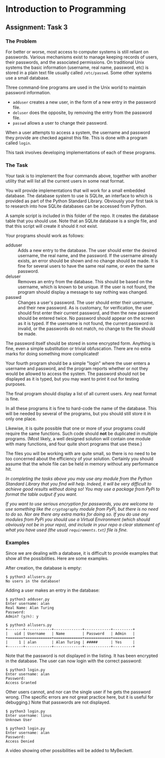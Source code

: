 # Introduction to Programming

## Assignment: Task 3

### The Problem

For better or worse, most access to computer systems is still reliant on passwords. Various mechanisms exist to manage keeping records of users, their passwords, and the associated permissions. On traditional Unix systems the basic information (username, real name, password, etc) is stored in a plain text file usually  called ``/etc/passwd``. Some other systems use a small database.

Three command-line programs are used in the Unix world to maintain password information.

* ``adduser`` creates a new user, in the form of a new entry in the password file.
* ``deluser`` does the opposite, by removing the entry from the password file.
* ``passwd`` allows a user to change their password.

When a user attempts to access a system, the username and password they provide are checked against this file. This is done with a program called ``login``.

This task involves developing implementations of each of these programs.

### The Task

Your task is to implement the four commands above, together with another utility that will list all the current users in some neat format. 

You will provide implementations that will work for a small embedded database. The database system to use is SQLite, an interface to which is provided as part of the Python Standard Library. Obviously your first task is to research into how SQLite databases can be accessed from Python.

A sample script is included in this folder of the repo. It creates the database table that you should use. Note that an SQLite database is a single file, and that this script will create it should it not exist.

Your programs should work as follows:

<dl>
<dt>adduser</dt>
<dd>Adds a new entry to the database. The user should enter the desired username, the real name, and the password. If the username already exists, an error should be shown and no change should be made. It is fine for several users to have the same real name, or even the same password.</dd>

<dt>deluser</dt>
<dd>Removes an entry from the database. This should be based on the username, which is known to be unique. If the user is not found, the program should display a message to say nothing was changed.</dd>

<dt>passwd</dt>
<dd>Changes a user's password. The user should enter their username, and their new password. As is customary, for verification, the user should first enter their current password, and then the new password should be entered twice. No password should appear on the screen as it is typed. If the username is not found, the current password is invalid, or the passwords do not match, no change to the file should be made.</dd>
</dl>

The password itself should be stored in some encrypted form. Anything is fine, even a simple substitution or trivial obfuscation. There are no extra marks for doing something more complicated!

Your fourth program should be a simple "login" where the user enters a username and password, and the program reports whether or not they would be allowed to access the system. The password should not be displayed as it is typed, but you may want to print it out for testing purposes.

The final program should display a list of all current users. Any neat format is fine.

In all these programs it is fine to hard-code the name of the database. This will be needed by several of the programs, but you should still store it in only one place.

Likewise, it is quite possible that one or more of your programs could require the same functions. Such code should **not** be duplicated in multiple programs. (Most likely, a well designed solution will contain one module with many functions, and four quite short programs that use these.)

The files you will be working with are quite small, so there is no need to be too concerned about the efficiency of your solution. Certainly you should assume that the whole file can be held in memory without any performance hit.

*In completing the tasks above you may use any module from the Python Standard Library that you find will help. Indeed, it will be very difficult to achieve good results without doing so! You may use a package from PyPi to format the table output if you want.*

*If you want to use serious encryption for passwords, you are welcome to use something like the ``cryptography`` module from PyPi, but there is no need to do so. Nor are there any extra marks for doing so. If you do use any modules from PyPi you should use a Virtual Environment (which should obviously not be in your repo), and include in your repo a clear statement of what you have used (the usual ``requirements.txt``) file is fine.*

### Examples

Since we are dealing with a database, it is difficult to provide examples that show all the possibilities. Here are some examples.

After creation, the database is empty:

```text
$ python3 allusers.py
No users in the database!
```

Adding a user makes an entry in the database:

```text
$ python3 adduser.py
Enter username: alan
Real Name: Alan Turing
Password: 
Admin? (y/n): y

$ python3 allusers.py
+-------+------------+-------------+------------+---------+
|   uid | Username   | Name        | Password   | Admin   |
+=======+============+=============+============+=========+
|     1 | alan       | Alan Turing | #####      | Yes     |
+-------+------------+-------------+------------+---------+
```

Note that the password is not displayed in the listing. It has been encrypted in the database. The user can now login with the correct password:

```text
$ python3 login.py
Enter username: alan
Password: 
Access Granted
```

Other users cannot, and nor can the single user if he gets the password wrong. (The specific errors are not great practice here, but it is useful for debugging.) Note that passwords are not displayed.

```text
$ python3 login.py
Enter username: linus
Unknown User

$ python3 login.py
Enter username: alan
Password: 
Access Denied

```

A video showing other possibilities will be added to MyBeckett.
